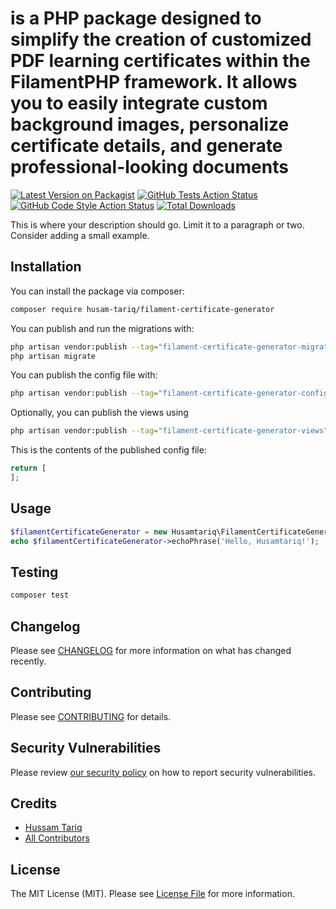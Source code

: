 # is a PHP package designed to simplify the creation of customized PDF learning certificates within the FilamentPHP framework. It allows you to easily integrate custom background images, personalize certificate details, and generate professional-looking documents

[![Latest Version on Packagist](https://img.shields.io/packagist/v/husam-tariq/filament-certificate-generator.svg?style=flat-square)](https://packagist.org/packages/husam-tariq/filament-certificate-generator)
[![GitHub Tests Action Status](https://img.shields.io/github/actions/workflow/status/husam-tariq/filament-certificate-generator/run-tests.yml?branch=main&label=tests&style=flat-square)](https://github.com/husam-tariq/filament-certificate-generator/actions?query=workflow%3Arun-tests+branch%3Amain)
[![GitHub Code Style Action Status](https://img.shields.io/github/actions/workflow/status/husam-tariq/filament-certificate-generator/fix-php-code-styling.yml?branch=main&label=code%20style&style=flat-square)](https://github.com/husam-tariq/filament-certificate-generator/actions?query=workflow%3A"Fix+PHP+code+styling"+branch%3Amain)
[![Total Downloads](https://img.shields.io/packagist/dt/husam-tariq/filament-certificate-generator.svg?style=flat-square)](https://packagist.org/packages/husam-tariq/filament-certificate-generator)



This is where your description should go. Limit it to a paragraph or two. Consider adding a small example.

## Installation

You can install the package via composer:

```bash
composer require husam-tariq/filament-certificate-generator
```

You can publish and run the migrations with:

```bash
php artisan vendor:publish --tag="filament-certificate-generator-migrations"
php artisan migrate
```

You can publish the config file with:

```bash
php artisan vendor:publish --tag="filament-certificate-generator-config"
```

Optionally, you can publish the views using

```bash
php artisan vendor:publish --tag="filament-certificate-generator-views"
```

This is the contents of the published config file:

```php
return [
];
```

## Usage

```php
$filamentCertificateGenerator = new Husamtariq\FilamentCertificateGenerator();
echo $filamentCertificateGenerator->echoPhrase('Hello, Husamtariq!');
```

## Testing

```bash
composer test
```

## Changelog

Please see [CHANGELOG](CHANGELOG.md) for more information on what has changed recently.

## Contributing

Please see [CONTRIBUTING](.github/CONTRIBUTING.md) for details.

## Security Vulnerabilities

Please review [our security policy](../../security/policy) on how to report security vulnerabilities.

## Credits

- [Hussam Tariq](https://github.com/husam-tariq)
- [All Contributors](../../contributors)

## License

The MIT License (MIT). Please see [License File](LICENSE.md) for more information.
